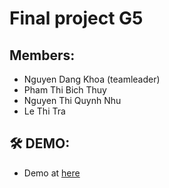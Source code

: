 
# Final project G5


## Members:

- Nguyen Dang Khoa (teamleader)
- Pham Thi Bich Thuy
- Nguyen Thi Quynh Nhu
- Le Thi Tra





## 🛠 DEMO:
- Demo at [here](https://web-group5.github.io/FinalProject/)

